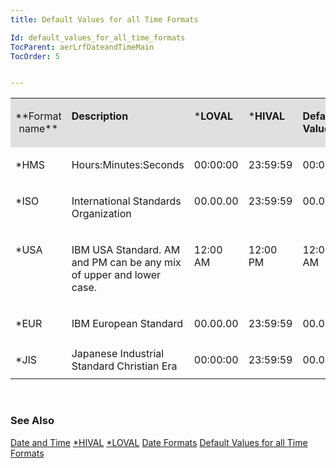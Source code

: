 ```yaml
---
title: Default Values for all Time Formats

Id: default_values_for_all_time_formats
TocParent: aerLrfDateandTimeMain
TocOrder: 5


---
```


<table id="Table2" style="WIDTH: 100%; border-spacing: 0px" cellspacing="0" width="100%" x-use-null-cells="x-use-null-cells"> <tr valign="top" style="x-cell-content-align: top"> <td colspan="1" rowspan="1" width="54" bgcolor="#e0e0e0"> <p align="center"> **Format <br /> name** 
</td>
        <td colspan="1" rowspan="1" width="139" bgcolor="#e0e0e0">

****Description**** 
</td>
        <td colspan="1" rowspan="1" width="84" bgcolor="#e0e0e0">

***LOVAL** 
</td>
        <td colspan="1" rowspan="1" width="84" bgcolor="#e0e0e0">

***HIVAL** 
</td>
        <td colspan="1" rowspan="1" width="72" bgcolor="#e0e0e0">

**Default<br /> Value** 
</td>
        </tr>
        <tr valign="top" style="x-cell-content-align: top">
            <td colspan="1" rowspan="1" width="54">

*HMS 
</td>
            <td colspan="1" rowspan="1" width="139">

Hours:Minutes:Seconds 
</td>
            <td colspan="1" rowspan="1" width="84">

00:00:00 
</td>
            <td colspan="1" rowspan="1" width="84">

23:59:59 
</td>
            <td colspan="1" rowspan="1" width="72">

00:00:00 
</td>
        </tr>
        <tr valign="top" style="x-cell-content-align: top">
            <td colspan="1" rowspan="1" width="54">

*ISO 
</td>
            <td colspan="1" rowspan="1" width="139">

International Standards Organization 
</td>
            <td colspan="1" rowspan="1" width="84">

00.00.00 
</td>
            <td colspan="1" rowspan="1" width="84">

23:59:59 
</td>
            <td colspan="1" rowspan="1" width="72">

00.00.00 
</td>
        </tr>
        <tr valign="top" style="x-cell-content-align: top">
            <td colspan="1" rowspan="1" width="54" height="54">

*USA 
</td>
            <td colspan="1" rowspan="1" width="139" height="54">

IBM USA Standard. AM and PM can be any mix of upper and lower case. 
</td>
            <td colspan="1" rowspan="1" width="84" height="54">

12:00 AM 
</td>
            <td colspan="1" rowspan="1" width="84" height="54">

12:00 PM 
</td>
            <td colspan="1" rowspan="1" width="72" height="54">

12:00 AM 
</td>
        </tr>
        <tr valign="top" style="x-cell-content-align: top">
            <td colspan="1" rowspan="1" width="54" height="31">

*EUR 
</td>
            <td colspan="1" rowspan="1" width="139" height="31">

IBM European Standard 
</td>
            <td colspan="1" rowspan="1" width="84" height="31">

00.00.00 
</td>
            <td colspan="1" rowspan="1" width="84" height="31">

23:59:59 
</td>
            <td colspan="1" rowspan="1" width="72" height="31">

00.00.00 
</td>
        </tr>
        <tr style="x-cell-content-align: top">
            <td colspan="1" rowspan="1" width="54">
                *JIS
            </td>
            <td colspan="1" rowspan="1" width="139">
                Japanese Industrial Standard
                Christian Era
            </td>
            <td colspan="1" rowspan="1" width="84">
                00:00:00
            </td>
            <td colspan="1" rowspan="1" width="84">

23:59:59 
</td>
            <td colspan="1" rowspan="1" width="72">

00.00.00 
</td>
        </tr>
</table>
        <br />
        </p>

### See Also
[Date and Time](aerLrfDateandTimeMain.html)
[*HIVAL](STARHIVAL.html)
[*LOVAL](STARLOVAL.html)
[Date Formats](Date_Formats.html)
[Default Values for all Time Formats](default_values_for_all_time_formats.html) 
